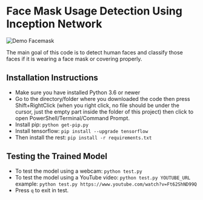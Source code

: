 # Face Mask Usage Detection Using Inception Network

![Demo Facemask](https://james.iamcebu.com/images/demo-face-mask.gif)

The main goal of this code is to detect human faces and classify those faces if it is wearing a face mask or covering properly.

## Installation Instructions
* Make sure you have installed Python 3.6 or newer
* Go to the directory/folder where you downloaded the code then press Shift+RightClick (when you right click, no file should be under the cursor, just the empty part inside the folder of this project) then click to open PowerShell/Terminal/Command Prompt.
* Install pip: `python get-pip.py`
* Install tensorflow: `pip install --upgrade tensorflow`
* Then install the rest: `pip install -r requirements.txt`

## Testing the Trained Model
* To test the model using a webcam: `python test.py`
* To test the model using a YouTube video: `python test.py YOUTUBE_URL` example: `python test.py https://www.youtube.com/watch?v=Ft62ShND99Q`
* Press `q` to exit in test.
